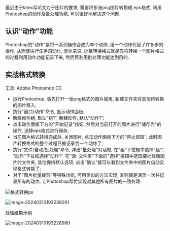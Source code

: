 最近由于latex写论文对于图片的要求, 需要将多张png图片转换成.eps格式, 利用Photoshop的动作及批处理功能, 可以很好地解决这个问题.

## 认识"动作"功能

Photoshop的"动作"是将一系列操作合成为单个动作, 用一个动作代替了许多步的操作, 从而使执行任务自动化. 具体来说, 批量转换格式就是先将转换一个图片格式的过程利用动作功能记录下来, 然后再利用批处理功能达到目的.

## 实战格式转换

工具: Adobe Photoshop CC

- 运行Photoshop, 事先打开一张png格式的图片留用, 新建文件夹将其他待转换的图片移入;
- 执行"窗口/动作"命令, 显示动作面板;
- 新建动作组, 默认"组1", 新建动作, 默认"动作1";
- 点击动作面板下方的"开始记录"按钮, 然后对当前打开的图片进行"储存为"的操作, 选择eps格式进行保存;
- 当前图片格式转换完成后, 关闭图片, 点击动作面板下方的"停止按钮", 此时图片转换格式的整个过程已被记录为一个动作了;
- 执行"文件/自动/批处理"命令, 弹出"批处理"对话框, 在"组"下拉框中选择"组1", "动作"下拉框选择"动作1". 在"源: 文件夹"下面的"选择"按钮中选取要批处理图片的文件夹, 其他保持默认选项, 点击"确认"就可以看到文件夹中的图片自动实现格式转换了;
- 对于"图片批量裁剪"等特殊功能, 可用类似的方法实现, 准则就是演示一次并记录所有的动作, 让Photoshop帮忙实现对其他所有图片的一致处理.

![格式转换ps](https://gitee.com/yixin-oss/blogImage/raw/master/Img/%E6%A0%BC%E5%BC%8F%E8%BD%AC%E6%8D%A2ps.png)

![image-20240310193036261](https://gitee.com/yixin-oss/blogImage/raw/master/Img/image-20240310193036261.png)

处理结果示例

![image-20240310193228980](https://gitee.com/yixin-oss/blogImage/raw/master/Img/image-20240310193228980.png)